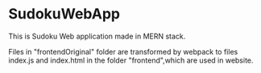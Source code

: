 # SudokuWebApp

This is Sudoku  Web application made in MERN stack.

Files in "frontendOriginal" folder are transformed by webpack to files index.js and index.html in the folder "frontend",which are used in website.


